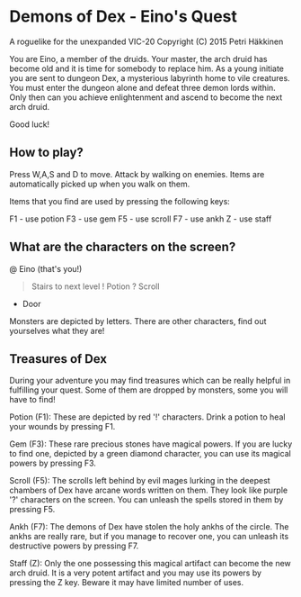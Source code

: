 # Demons of Dex - Eino's Quest

A roguelike for the unexpanded VIC-20
Copyright (C) 2015 Petri Häkkinen


You are Eino, a member of the druids.
Your master, the arch druid has become
old and it is time for somebody to replace
him. As a young initiate you are sent to
dungeon Dex, a mysterious labyrinth home
to vile creatures. You must enter
the dungeon alone and defeat three demon
lords within. Only then can you achieve
enlightenment and ascend to become the
next arch druid.

Good luck!

## How to play?

Press W,A,S and D to move. Attack by walking on enemies. Items are automatically picked up when you walk on them.

Items that you find are used by pressing the following keys:

F1 - use potion
F3 - use gem
F5 - use scroll
F7 - use ankh
Z  - use staff

## What are the characters on the screen?

@  Eino (that's you!)
>  Stairs to next level
!  Potion
?  Scroll
+  Door

Monsters are depicted by letters. There are other characters, find out yourselves what they are!

## Treasures of Dex

During your adventure you may find treasures which can be really helpful in fulfilling your quest. Some of them are dropped by monsters, some you will have to find!

Potion (F1): These are depicted by red '!' characters. Drink a potion to heal your wounds by pressing F1.

Gem (F3): These rare precious stones have magical powers. If you are lucky to find one, depicted by a green diamond character, you can use its magical powers by pressing F3.

Scroll (F5): The scrolls left behind by evil mages lurking in the deepest chambers of Dex have arcane words written on them. They look like purple '?' characters on the screen. You can unleash the spells stored in them by pressing F5.

Ankh (F7): The demons of Dex have stolen the holy ankhs of the circle. The ankhs are really rare, but if you manage to recover one, you can unleash its destructive powers by pressing F7.

Staff (Z): Only the one possessing this magical artifact can become the new arch druid. It is a very potent artifact and you may use its powers by pressing the Z key. Beware it may have limited number of uses.

